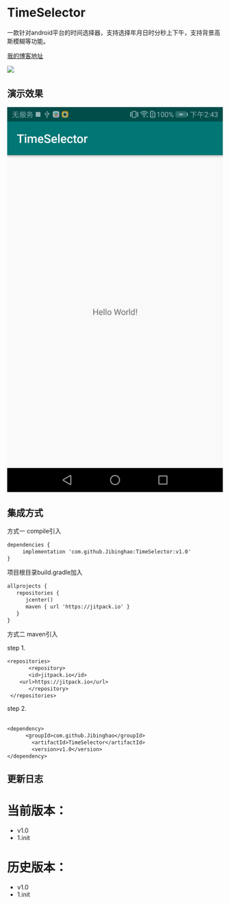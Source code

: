 # TimeSelector
   一款针对android平台的时间选择器，支持选择年月日时分秒上下午，支持背景高斯模糊等功能。<br> 

  [我的博客地址](https://www.jibinghao.com) 
  
[![](https://jitpack.io/v/Jibinghao/TimeSelector.svg)](https://jitpack.io/#Jibinghao/TimeSelector)
  
## 演示效果

![image](https://github.com/Jibinghao/TimeSelector/blob/master/example/example.gif)



## 集成方式

方式一 compile引入

```
dependencies {
     implementation 'com.github.Jibinghao:TimeSelector:v1.0'
}

```

项目根目录build.gradle加入

```
allprojects {
   repositories {
      jcenter()
      maven { url 'https://jitpack.io' }
   }
}
```

方式二 maven引入

step 1.
```
<repositories>
       <repository>
       <id>jitpack.io</id>
	<url>https://jitpack.io</url>
       </repository>
 </repositories>
```
step 2.
```

<dependency>
      <groupId>com.github.Jibinghao</groupId>
	    <artifactId>TimeSelector</artifactId>
	    <version>v1.0</version> 
</dependency>

```

## 更新日志

# 当前版本：
* v1.0
* 1.init

# 历史版本：
* v1.0
* 1.init


